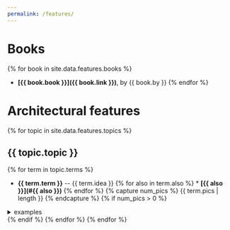 ```yaml
---
permalink: /features/
---
```

# Books

{% for book in site.data.features.books %}
  * **[{{ book.book }}]({{ book.link }})**, by {{ book.by }}
{% endfor %}

# Architectural features

{% for topic in site.data.features.topics %}
## {{ topic.topic }}
{% for term in topic.terms %}
  * <a name="{{ term.term }}"></a>**{{ term.term }}** -- {{ term.idea }}
{% for also in term.also %}     * __[{{ also }}](#{{ also }})__
{% endfor %}
{% capture num_pics %} {{ term.pics | length }} {% endcapture %}
{% if num_pics > 0 %}
<details>
<summary>examples</summary>
{% for pic in term.pics %}
<img src="{{ pic }}">
{% endfor %}
</details>
{% endif %}
{% endfor %}
{% endfor %}
  
<!--
<ul>
{% for term in site.data.features.terms %}
  <li>
      {{ term.term }}
  </li>
  <li>
      {{ term.definition }}
  </li>
{% endfor %}
</ul>
-->

<!--
{% for term in site.data.features.terms %}
  * {{ term.term }}: {{ term.definition }}
{% endfor %}
-->


